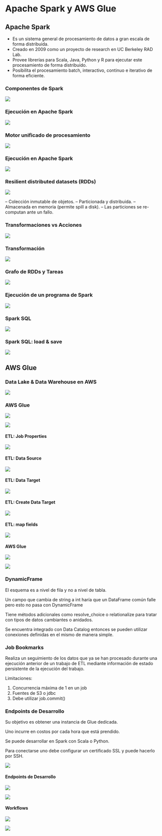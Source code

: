 # Apache Spark y AWS Glue

## Apache Spark

- Es un sistema general de procesamiento de datos a gran escala de forma
  distribuida.
- Creado en 2009 como un proyecto de research en UC Berkeley RAD Lab.
- Provee librerías para Scala, Java, Python y R para ejecutar este procesamiento
  de forma distribuído.
- Posibilita el procesamiento batch, interactivo, continuo e iterativo de forma
  eficiente.

### Componentes de Spark

![](images/19-spark-glue/9b35bc16.png)

### Ejecución en Apache Spark

![](images/19-spark-glue/8a8747ca.png)

### Motor unificado de procesamiento

![](images/19-spark-glue/4ee0c4b6.png)

### Ejecución en Apache Spark

![](images/19-spark-glue/767679d2.png)

### Resilient distributed datasets (RDDs)

![](images/19-spark-glue/9166407a.png)

– Colección inmutable de objetos. – Particionada y distribuida. – Almacenada en
memoria (permite spill a disk). – Las particiones se re-computan ante un fallo.

### Transformaciones vs Acciones

![](images/19-spark-glue/fb0a6e1a.png)

### Transformación

![](images/19-spark-glue/d2905d60.png)

### Grafo de RDDs y Tareas

![](images/19-spark-glue/c9eb8619.png)

### Ejecución de un programa de Spark

![](images/19-spark-glue/9c775432.png)

### Spark SQL

![](images/19-spark-glue/9be5422d.png)

### Spark SQL: load & save

![](images/19-spark-glue/f9984965.png)

## AWS Glue

### Data Lake & Data Warehouse en AWS

![](images/19-spark-glue/da540ac4.png)

### AWS Glue

![](images/19-spark-glue/cd4504dc.png)

![](images/19-spark-glue/c324eec0.png)

#### ETL: Job Properties

![](images/19-spark-glue/5c48cded.png)

#### ETL: Data Source

![](images/19-spark-glue/00e6c300.png)

#### ETL: Data Target

![](images/19-spark-glue/1ab5576f.png)

#### ETL: Create Data Target

![](images/19-spark-glue/82623274.png)

#### ETL: map fields

![](images/19-spark-glue/79940860.png)

#### AWS Glue

![](images/19-spark-glue/6887fd9a.png)

![](images/19-spark-glue/2de9ddc0.png)

### DynamicFrame

El esquema es a nivel de fila y no a nivel de tabla.

Un campo que cambia de string a int haría que un DataFrame común falle pero esto
no pasa con DynamicFrame

Tiene métodos adicionales como resolve_choice o relationalize para tratar con
tipos de datos cambiantes o anidados.

Se encuentra integrado con Data Catalog entonces se pueden utilizar conexiones
definidas en el mismo de manera simple.

### Job Bookmarks

Realiza un seguimiento de los datos que ya se han procesado durante una
ejecución anterior de un trabajo de ETL mediante información de estado
persistente de la ejecución del trabajo.

Limitaciones:

1. Concurrencia máxima de 1 en un job
2. Fuentes de S3 o jdbc
3. Debe utilizar job.commit()

### Endpoints de Desarrollo

Su objetivo es obtener una instancia de Glue dedicada.

Uno incurre en costos por cada hora que está prendido.

Se puede desarrollar en Spark con Scala o Python.

Para conectarse uno debe configurar un certificado SSL y puede hacerlo por SSH.

![](images/19-spark-glue/1b2e7c54.png)

#### Endpoints de Desarrollo

![](images/19-spark-glue/b52fb9dd.png)

![](images/19-spark-glue/21d12e7c.png)

#### Workflows

![](images/19-spark-glue/520041d8.png)

![](images/19-spark-glue/0959543b.png)
